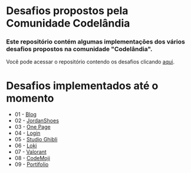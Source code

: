 # Desafios propostos pela Comunidade Codelândia

### Este repositório contém algumas implementações dos vários desafios propostos na comunidade "Codelândia".

Você pode acessar o repositório contendo os desafios clicando [aqui](https://www.figma.com/file/Yb9IBH56g7T1hdIyZ3BMNO/Desafios---Codel%C3%A2ndia?node-id=0%3A1).
# Desafios implementados até o momento

* 01 - [Blog](https://marcoas25.github.io/codelandia/01)
* 02 - [JordanShoes](https://marcoas25.github.io/codelandia/02)
* 03 - [One Page](https://marcoas25.github.io/codelandia/03)
* 04 - [Login](https://marcoas25.github.io/codelandia/04)
* 05 - [Studio Ghibli](https://marcoas25.github.io/codelandia/05)
* 06 - [Loki](https://marcoas25.github.io/codelandia/06)
* 07 - [Valorant](https://marcoas25.github.io/codelandia/07)
* 08 - [CodeMoji](https://marcoas25.github.io/codelandia/08)
* 09 - [Portifolio](https://marcoas25-portifolio.netlify.app/)
